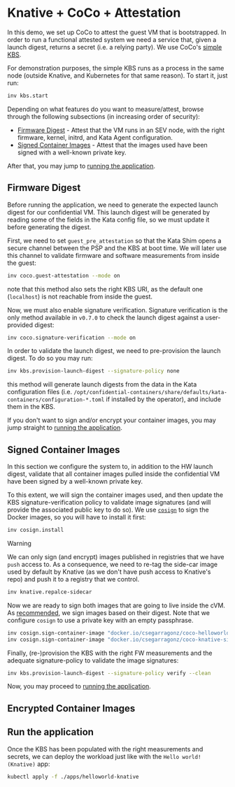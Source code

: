 # Knative + CoCo + Attestation

In this demo, we set up CoCo to attest the guest VM that is bootstrapped.
In order to run a functional attested system we need a service that, given
a launch digest, returns a secret (i.e. a relying party). We use CoCo's
[simple KBS](https://github.com/confidential-containers/simple-kbs).

For demonstration purposes, the simple KBS runs as a process in the same
node (outside Knative, and Kubernetes for that same reason). To start it,
just run:

```bash
inv kbs.start
```

Depending on what features do you want to measure/attest, browse through the
following subsections (in increasing order of security):
* [Firmware Digest](#firmware-digest) - Attest that the VM runs in an SEV node,
with the right firmware, kernel, initrd, and Kata Agent configuration.
* [Signed Container Images](#signed-container-images) - Attest that the images
used have been signed with a well-known private key.

After that, you may jump to [running the application](#run-the-application).

## Firmware Digest

Before running the application, we need to generate the expected launch digest
for our confidential VM. This launch digest will be generated by reading some
of the fields in the Kata config file, so we must update it before generating
the digest.

First, we need to set `guest_pre_attestation` so that the Kata Shim opens a
secure channel between the PSP and the KBS at boot time. We will later use this
channel to validate firmware and software measurements from inside the guest:

```bash
inv coco.guest-attestation --mode on
```

note that this method also sets the right KBS URI, as the default one
(`localhost`) is not reachable from inside the guest.

Now, we must also enable signature verification. Signature verification is the
only method available in `v0.7.0` to check the launch digest against a user-
provided digest:

```bash
inv coco.signature-verification --mode on
```

In order to validate the launch digest, we need to pre-provision the launch
digest. To do so you may run:

```bash
inv kbs.provision-launch-digest --signature-policy none
```

this method will generate launch digests from the data in the Kata configuration
files (i.e. `/opt/confidential-containers/share/defaults/kata-containers/configuration-*.toml`
if installed by the operator), and include them in the KBS.

If you don't want to sign and/or encrypt your container images, you may jump
straight to [running the application](#run-the-application).

## Signed Container Images

In this section we configure the system to, in addition to the HW launch
digest, validate that all container images pulled inside the confidential
VM have been signed by a well-known private key.

To this extent, we will sign the container images used, and then update the
KBS signature-verification policy to validate image signatures (and will
provide the associated public key to do so). We use [`cosign`](
https://github.com/sigstore/cosign) to sign the Docker images, so you will
have to install it first:

```bash
inv cosign.install
```

> [!WARNING]
> We can only sign (and encrypt) images published in registries that we have
> `push` access to. As a consequence, we need to re-tag the side-car image used
> by default by Knative (as we don't have push access to Knative's repo) and
> push it to a registry that we control.

```bash
inv knative.repalce-sidecar
```

Now we are ready to sign both images that are going to live inside the cVM.
As [recommended](https://github.com/sigstore/cosign#sign-a-container-and-store-the-signature-in-the-registry),
we sign images based on their digest. Note that we configure `cosign` to use
a private key with an empty passphrase.

```bash
inv cosign.sign-container-image "docker.io/csegarragonz/coco-helloworld-py@sha256:af0fec55e9aed9a259e8da9dcaa28ab3fc1277dc8db4b8883265f98272cef11d"
inv cosign.sign-container-image "docker.io/csegarragonz/coco-knative-sidecar@sha256:79d5f6031f308cee209c4c32eeab9113b29a1ed4096c5d657504096734ca3b1d"
```

Finally, (re-)provision the KBS with the right FW measurements and the
adequate signature-policy to validate the image signatures:

```bash
inv kbs.provision-launch-digest --signature-policy verify --clean
```

Now, you may proceed to [running the application](#run-the-application).

## Encrypted Container Images

## Run the application

Once the KBS has been populated with the right measurements and secrets, we can
deploy the workload just like with the `Hello world! (Knative)` app:

```bash
kubectl apply -f ./apps/helloworld-knative
```
